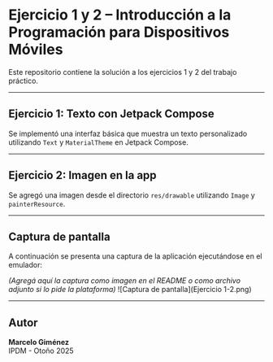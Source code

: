 # Ejercicio 1 y 2 – Introducción a la Programación para Dispositivos Móviles

Este repositorio contiene la solución a los ejercicios 1 y 2 del trabajo práctico.

---

## Ejercicio 1: Texto con Jetpack Compose

Se implementó una interfaz básica que muestra un texto personalizado utilizando `Text` y `MaterialTheme` en Jetpack Compose.

---

## Ejercicio 2: Imagen en la app

Se agregó una imagen desde el directorio `res/drawable` utilizando `Image` y `painterResource`.

---

## Captura de pantalla

A continuación se presenta una captura de la aplicación ejecutándose en el emulador:

*(Agregá aquí la captura como imagen en el README o como archivo adjunto si lo pide la plataforma)*
![Captura de pantalla](Ejercicio 1-2.png)

---

## Autor

**Marcelo Giménez**  
IPDM - Otoño 2025
